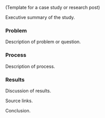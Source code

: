 
(Template for a case study or research post)

Executive summary of the study.

### Problem

Description of problem or question.

### Process

Description of process.

### Results

Discussion of results.

Source links.

Conclusion.